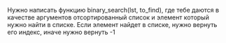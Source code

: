 Нужно написать функцию binary_search(lst, to_find), где тебе даются в качестве аргументов отсортированный список и элемент который нужно найти в списке. Если элемент найдет в списке, нужно вернуть его индекс, иначе нужно вернуть -1